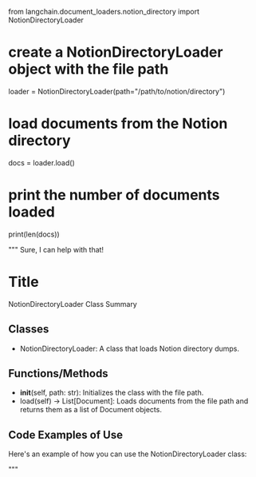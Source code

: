 from langchain.document_loaders.notion_directory import NotionDirectoryLoader

# create a NotionDirectoryLoader object with the file path
loader = NotionDirectoryLoader(path="/path/to/notion/directory")

# load documents from the Notion directory
docs = loader.load()

# print the number of documents loaded
print(len(docs))


"""
Sure, I can help with that!

# Title
NotionDirectoryLoader Class Summary

## Classes
- NotionDirectoryLoader: A class that loads Notion directory dumps.

## Functions/Methods
- __init__(self, path: str): Initializes the class with the file path.
- load(self) -> List[Document]: Loads documents from the file path and returns them as a list of Document objects.

## Code Examples of Use
Here's an example of how you can use the NotionDirectoryLoader class:


"""



